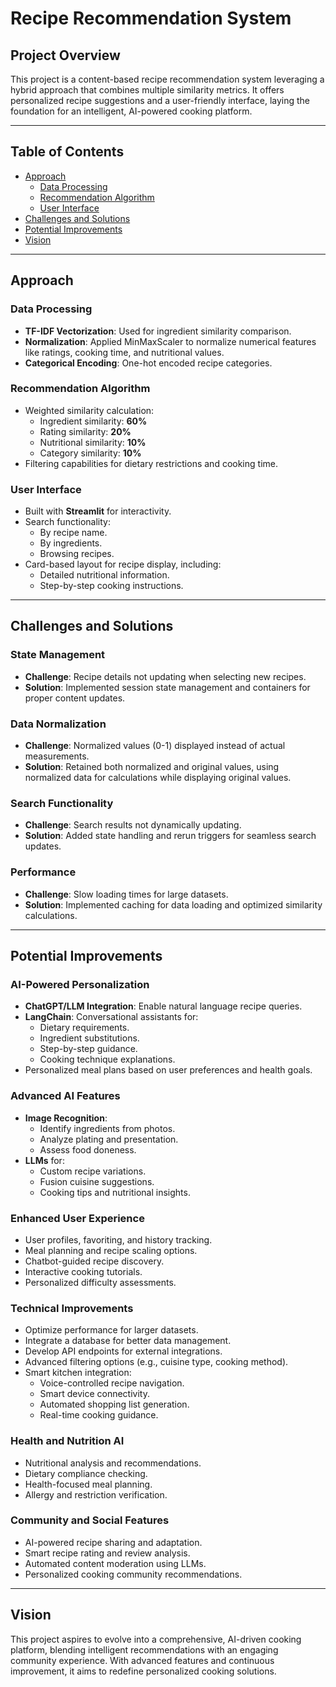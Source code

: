 # Recipe Recommendation System

## Project Overview
This project is a content-based recipe recommendation system leveraging a hybrid approach that combines multiple similarity metrics. It offers personalized recipe suggestions and a user-friendly interface, laying the foundation for an intelligent, AI-powered cooking platform.

---

## Table of Contents
- [Approach](#approach)
  - [Data Processing](#data-processing)
  - [Recommendation Algorithm](#recommendation-algorithm)
  - [User Interface](#user-interface)
- [Challenges and Solutions](#challenges-and-solutions)
- [Potential Improvements](#potential-improvements)
- [Vision](#vision)

---

## Approach

### Data Processing
- **TF-IDF Vectorization**: Used for ingredient similarity comparison.
- **Normalization**: Applied MinMaxScaler to normalize numerical features like ratings, cooking time, and nutritional values.
- **Categorical Encoding**: One-hot encoded recipe categories.

### Recommendation Algorithm
- Weighted similarity calculation:
  - Ingredient similarity: **60%**
  - Rating similarity: **20%**
  - Nutritional similarity: **10%**
  - Category similarity: **10%**
- Filtering capabilities for dietary restrictions and cooking time.

### User Interface
- Built with **Streamlit** for interactivity.
- Search functionality:
  - By recipe name.
  - By ingredients.
  - Browsing recipes.
- Card-based layout for recipe display, including:
  - Detailed nutritional information.
  - Step-by-step cooking instructions.

---

## Challenges and Solutions

### State Management
- **Challenge**: Recipe details not updating when selecting new recipes.
- **Solution**: Implemented session state management and containers for proper content updates.

### Data Normalization
- **Challenge**: Normalized values (0-1) displayed instead of actual measurements.
- **Solution**: Retained both normalized and original values, using normalized data for calculations while displaying original values.

### Search Functionality
- **Challenge**: Search results not dynamically updating.
- **Solution**: Added state handling and rerun triggers for seamless search updates.

### Performance
- **Challenge**: Slow loading times for large datasets.
- **Solution**: Implemented caching for data loading and optimized similarity calculations.

---

## Potential Improvements

### AI-Powered Personalization
- **ChatGPT/LLM Integration**: Enable natural language recipe queries.
- **LangChain**: Conversational assistants for:
  - Dietary requirements.
  - Ingredient substitutions.
  - Step-by-step guidance.
  - Cooking technique explanations.
- Personalized meal plans based on user preferences and health goals.

### Advanced AI Features
- **Image Recognition**:
  - Identify ingredients from photos.
  - Analyze plating and presentation.
  - Assess food doneness.
- **LLMs** for:
  - Custom recipe variations.
  - Fusion cuisine suggestions.
  - Cooking tips and nutritional insights.

### Enhanced User Experience
- User profiles, favoriting, and history tracking.
- Meal planning and recipe scaling options.
- Chatbot-guided recipe discovery.
- Interactive cooking tutorials.
- Personalized difficulty assessments.

### Technical Improvements
- Optimize performance for larger datasets.
- Integrate a database for better data management.
- Develop API endpoints for external integrations.
- Advanced filtering options (e.g., cuisine type, cooking method).
- Smart kitchen integration:
  - Voice-controlled recipe navigation.
  - Smart device connectivity.
  - Automated shopping list generation.
  - Real-time cooking guidance.

### Health and Nutrition AI
- Nutritional analysis and recommendations.
- Dietary compliance checking.
- Health-focused meal planning.
- Allergy and restriction verification.

### Community and Social Features
- AI-powered recipe sharing and adaptation.
- Smart recipe rating and review analysis.
- Automated content moderation using LLMs.
- Personalized cooking community recommendations.

---

## Vision
This project aspires to evolve into a comprehensive, AI-driven cooking platform, blending intelligent recommendations with an engaging community experience. With advanced features and continuous improvement, it aims to redefine personalized cooking solutions.
